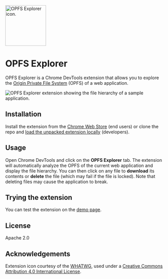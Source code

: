 <img src="https://raw.githubusercontent.com/tomayac/opfs-explorer/main/icon.svg" alt="OPFS Explorer icon." width="128" height="128">

# OPFS Explorer

OPFS Explorer is a Chrome DevTools extension that allows you to explore the
[Origin Private File System](https://fs.spec.whatwg.org/) (OPFS) of a web
application.

<picture>
  <source media="(prefers-color-scheme: dark)" srcset="https://github.com/tomayac/opfs-explorer/blob/main/store-assets/dark.png?raw=true">
  <source media="(prefers-color-scheme: light)" srcset="https://github.com/tomayac/opfs-explorer/blob/main/store-assets/light.png?raw=true">
  <img alt="OPFS Explorer extension showing the file hierarchy of a sample application." src="https://github.com/tomayac/opfs-explorer/blob/main/store-assets/light.png?raw=true">
</picture>

## Installation

Install the extension from the
[Chrome Web Store](https://chrome.google.com/webstore/detail/opfs-explorer/acndjpgkpaclldomagafnognkcgjignd)
(end users) or clone the repo and
[load the unpacked extension locally](https://developer.chrome.com/docs/extensions/mv3/getstarted/development-basics/#load-unpacked)
(developers).

## Usage

Open Chrome DevTools and click on the **OPFS Explorer** tab. The extension will
automatically analyze the OPFS of the current web application and display the
file hierarchy. You can then click on any file to **download** its contents or
**delete** the file (which may fail if the file is locked). Note that deleting
files may cause the application to break.

## Trying the extension

You can test the extension on the
[demo page](https://tomayac.github.io/opfs-explorer/).

## License

Apache 2.0

## Acknowledgements

Extension icon courtesy of the
[WHATWG](https://resources.whatwg.org/logo-fs.svg), used under a
[Creative Commons Attribution 4.0 International License](https://creativecommons.org/licenses/by/4.0/).
